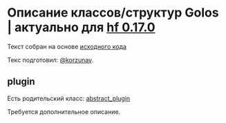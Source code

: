 # Описание классов/структур Golos | актуально для [hf 0.17.0](https://github.com/GolosChain/golos/releases/tag/v0.17.0)
Текст собран на основе [исходного кода](https://github.com/GolosChain/golos/tree/master/libraries/appbase/include/appbase/application.hpp)

Текс подготовил: [@korzunav](https://golos.io/@korzunav).

## plugin

Есть родительский класс: [abstract_plugin](abstract_plugin.md)

Требуется дополнительное описание.
